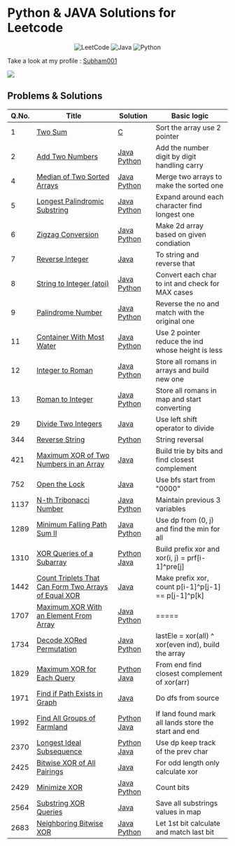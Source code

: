 # Python & JAVA Solutions for Leetcode 

<p align="center">
  <img src="https://img.shields.io/badge/LeetCode-000000?style=for-the-badge&logo=LeetCode&logoColor=#d16c06" alt="LeetCode">
  <img src="https://img.shields.io/badge/java-%23ED8B00.svg?style=for-the-badge&logo=openjdk&logoColor=white" alt="Java">
  <img src="https://img.shields.io/badge/python-3670A0?style=for-the-badge&logo=python&logoColor=ffdd54" alt="Python">
</p>

Take a look at my profile : [Subham001](https://leetcode.com/Subham001/)

![](https://leetcard.jacoblin.cool/Subham001?ext=heatmap)
## Problems & Solutions

| Q.No. | Title | Solution | Basic logic |
|---| ----- | -------- | --------------------- |
| 1 | [Two Sum](https://leetcode.com/problems/two-sum/) | [C](https://github.com/Subham49/leetcode/blob/main/0001-two-sum/README.md#c) | Sort the array use 2 pointer |
| 2 | [Add Two Numbers](https://leetcode.com/problems/add-two-numbers/) | [Java](https://github.com/Subham49/leetcode/tree/main/0002-add-two-numbers/README.md#java) [Python](https://github.com/Subham49/leetcode/tree/main/0002-add-two-numbers/README.md#python) | Add the number digit by digit handling carry |
| 4 | [Median of Two Sorted Arrays](https://leetcode.com/problems/median-of-two-sorted-arrays/) | [Java](https://github.com/Subham49/leetcode/blob/main/0004-median-of-two-sorted-arrays/README.md#java) [Python](https://github.com/Subham49/leetcode/blob/main/0004-median-of-two-sorted-arrays/README.md#python) | Merge two arrays to make the sorted one  |
| 5 | [Longest Palindromic Substring](https://leetcode.com/problems/longest-palindromic-substring/) | [Java](https://github.com/Subham49/leetcode/blob/main/0005-longest-palindromic-substring/README.md#java) [Python](https://github.com/Subham49/leetcode/blob/main/0005-longest-palindromic-substring/README.md#python) | Expand around each character find longest one |
| 6 | [Zigzag Conversion](https://leetcode.com/problems/zigzag-conversion/) | [Java](https://github.com/Subham49/leetcode/blob/main/0006-zigzag-conversion/README.md#java) [Python](https://github.com/Subham49/leetcode/blob/main/0006-zigzag-conversion/README.md#python) | Make 2d array based on given condiation |
| 7 | [Reverse Integer](https://leetcode.com/problems/reverse-integer/) | [Java](https://github.com/Subham49/leetcode/blob/main/0007-reverse-integer/README.md#java) | To string and reverse that |
| 8 | [String to Integer (atoi)](https://leetcode.com/problems/string-to-integer-atoi/) | [Java](https://github.com/Subham49/leetcode/blob/main/0008-string-to-integer-atoi/README.md#java) [Python](https://github.com/Subham49/leetcode/blob/main/0008-string-to-integer-atoi/README.md#python) | Convert each char to int and check for MAX cases |
| 9 | [Palindrome Number](https://leetcode.com/problems/palindrome-number/) | [Java](https://github.com/Subham49/leetcode/blob/main/0009-palindrome-number/README.md#java) [Python](https://github.com/Subham49/leetcode/blob/main/0009-palindrome-number/README.md#python) | Reverse the no and match with the original one |
| 11 | [Container With Most Water](https://leetcode.com/problems/container-with-most-water/) | [Java](https://github.com/Subham49/leetcode/blob/main/0011-container-with-most-water/README.md#java) [Python](https://github.com/Subham49/leetcode/blob/main/0011-container-with-most-water/README.md#python) | Use 2 pointer reduce the ind whose height is less |
| 12 | [Integer to Roman](https://leetcode.com/problems/integer-to-roman/) | [Java](https://github.com/Subham49/leetcode/blob/main/0012-integer-to-roman/README.md#java) [Python](https://github.com/Subham49/leetcode/blob/main/0012-integer-to-roman/README.md#python) | Store all romans in arrays and build new one |
| 13 | [Roman to Integer](https://leetcode.com/problems/roman-to-integer/) | [Java](https://github.com/Subham49/leetcode/blob/main/0013-roman-to-integer/README.md#java) [Python](https://github.com/Subham49/leetcode/blob/main/0013-roman-to-integer/README.md#python) | Store all romans in map and start converting |
| 29 | [Divide Two Integers](https://leetcode.com/problems/divide-two-integers/) | [Java](https://github.com/Subham49/leetcode/tree/main/0029-divide-two-integers/README.md#java) | Use left shift operator to divide |
| 344 | [Reverse String](https://leetcode.com/problems/reverse-string/) | [Python](https://github.com/Subham49/leetcode/tree/main/0344-reverse-string/README.md#python) | String reversal |
| 421 | [Maximum XOR of Two Numbers in an Array](https://leetcode.com/problems/maximum-xor-of-two-numbers-in-an-array/) | [Java](https://github.com/Subham49/leetcode/tree/main/0421-maximum-xor-of-two-numbers-in-an-array/README.md#java) | Build trie by bits and find closest complement |
| 752 | [Open the Lock](https://leetcode.com/problems/open-the-lock/) | [Java](https://github.com/Subham49/leetcode/blob/main/0752-open-the-lock/README.md#java) | Use bfs start from "0000" |
| 1137 | [N-th Tribonacci Number](https://leetcode.com/problems/n-th-tribonacci-number/) | [Java](https://github.com/Subham49/leetcode/blob/main/1137-n-th-tribonacci-number/README.md#java) [Python](https://github.com/Subham49/leetcode/blob/main/1137-n-th-tribonacci-number/README.md#python) | Maintain previous 3 variables |
| 1289 | [Minimum Falling Path Sum II](https://leetcode.com/problems/minimum-falling-path-sum-ii) | [Java](https://github.com/Subham49/leetcode/blob/main/1289-minimum-falling-path-sum-ii/README.md#java) [Python](https://github.com/Subham49/leetcode/blob/main/1289-minimum-falling-path-sum-ii/README.md#python) | Use dp from (0, j) and find the min for all |
| 1310 | [XOR Queries of a Subarray](https://leetcode.com/problems/xor-queries-of-a-subarray/) | [Python](https://github.com/Subham49/leetcode/tree/main/1310-xor-queries-of-a-subarray/README.md#python) [Java](https://github.com/Subham49/leetcode/tree/main/1310-xor-queries-of-a-subarray/README.md#java) | Build prefix xor and xor(i, j) = prf[i-1]^pre[j] |
| 1442 | [Count Triplets That Can Form Two Arrays of Equal XOR](https://leetcode.com/problems/count-triplets-that-can-form-two-arrays-of-equal-xor/) | [Java](https://github.com/Subham49/leetcode/tree/main/1442-count-triplets-that-can-form-two-arrays-of-equal-xor/README.md#java) | Make prefix xor, count p[i-1]^p[j-1] == p[j-1]^p[k] |
| 1707 | [Maximum XOR With an Element From Array](https://leetcode.com/problems/maximum-xor-with-an-element-from-array/) | [Java](https://github.com/Subham49/leetcode/tree/main/1707-maximum-xor-with-an-element-from-array/README.md#java) [Python](https://github.com/Subham49/leetcode/tree/main/1707-maximum-xor-with-an-element-from-array/README.md#python) | ===== |
| 1734 | [Decode XORed Permutation](https://leetcode.com/problems/decode-xored-permutation/) | [Java](https://github.com/Subham49/leetcode/blob/main/1734-decode-xored-permutation/README.md#java) [Python](https://github.com/Subham49/leetcode/blob/main/1734-decode-xored-permutation/README.md#python)| lastEle = xor(all) ^ xor(even ind), build the array |
| 1829 | [Maximum XOR for Each Query](https://leetcode.com/problems/maximum-xor-for-each-query/) | [Python](https://github.com/Subham49/leetcode/tree/main/1829-maximum-xor-for-each-query/README.md#python) [Java](https://github.com/Subham49/leetcode/tree/main/1829-maximum-xor-for-each-query/README.md#java) | From end find closest complement of xor(arr) |
| 1971 | [Find if Path Exists in Graph](https://leetcode.com/problems/find-if-path-exists-in-graph/) | [Java](https://github.com/Subham49/leetcode/tree/main/1971-find-if-path-exists-in-graph/README.md#java) | Do dfs from source |
| 1992 | [Find All Groups of Farmland](https://leetcode.com/problems/find-all-groups-of-farmland/) | [Python](https://github.com/Subham49/leetcode/tree/main/1992-find-all-groups-of-farmland/README.md#python) [Java](https://github.com/Subham49/leetcode/tree/main/1992-find-all-groups-of-farmland/README.md#java) | If land found mark all lands store the start and end |
| 2370 | [Longest Ideal Subsequence](https://leetcode.com/problems/longest-ideal-subsequence/) | [Python](https://github.com/Subham49/leetcode/tree/main/2370-longest-ideal-subsequence/README.md#python) [Java](https://github.com/Subham49/leetcode/tree/main/2370-longest-ideal-subsequence/README.md#java) | Use dp keep track of the prev char |
| 2425 | [Bitwise XOR of All Pairings](https://leetcode.com/problems/bitwise-xor-of-all-pairings/) | [Java](https://github.com/Subham49/leetcode/tree/main/2425-bitwise-xor-of-all-pairings/README.md#java) | For odd length only calculate xor |
| 2429 | [Minimize XOR](https://leetcode.com/problems/minimize-xor/) | [Java](https://github.com/Subham49/leetcode/tree/main/2429-minimize-xor/README.md#java) [Python](https://github.com/Subham49/leetcode/tree/main/2429-minimize-xor/README.md#python) | Count bits |
| 2564 | [Substring XOR Queries](https://leetcode.com/problems/substring-xor-queries/) | [Java](https://github.com/Subham49/leetcode/tree/main/2564-substring-xor-queries/README.md#java) | Save all substrings values in map |
| 2683 | [Neighboring Bitwise XOR](https://leetcode.com/problems/neighboring-bitwise-xor/) | [Java](https://github.com/Subham49/leetcode/tree/main/2683-neighboring-bitwise-xor/README.md#java) [Python](https://github.com/Subham49/leetcode/tree/main/2683-neighboring-bitwise-xor/README.md#python) | Let 1st bit calculate and match last bit|


